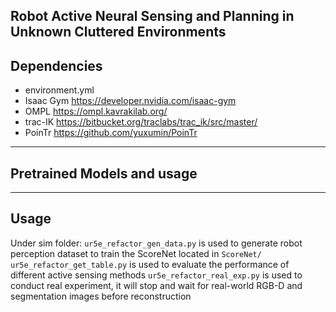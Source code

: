 Robot Active Neural Sensing and Planning in Unknown Cluttered Environments
---
## Dependencies
- environment.yml 
- Isaac Gym https://developer.nvidia.com/isaac-gym
- OMPL https://ompl.kavrakilab.org/ 
- trac-IK https://bitbucket.org/traclabs/trac_ik/src/master/ 
- PoinTr https://github.com/yuxumin/PoinTr
---

## Pretrained Models and usage
---

## Usage
Under sim folder:
`ur5e_refactor_gen_data.py` is used to generate robot perception dataset to train the ScoreNet located in `ScoreNet/`
`ur5e_refactor_get_table.py` is used to evaluate the performance of different active sensing methods
`ur5e_refactor_real_exp.py` is used to conduct real experiment, it will stop and wait for real-world RGB-D and segmentation images before reconstruction
